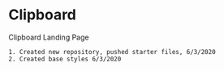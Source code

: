 # Clipboard
Clipboard Landing Page


    1. Created new repository, pushed starter files, 6/3/2020
    2. Created base styles 6/3/2020
